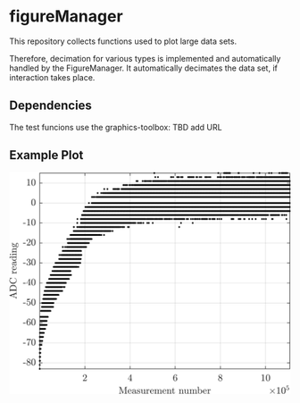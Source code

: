 # figureManager
This repository collects functions used to plot large data sets.

Therefore, decimation for various types is implemented and automatically handled by the FigureManager.
It automatically decimates the data set, if interaction takes place.

## Dependencies
The test funcions use the graphics-toolbox: TBD add URL

## Example Plot
<img src="avatar.png" width="600">

